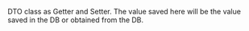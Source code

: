 DTO class as Getter and Setter.
The value saved here will be the value saved in the DB or obtained from the DB.

